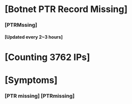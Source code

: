 # [Botnet PTR Record Missing]
### [PTRMssing]
#### [Updated every 2~3 hours]

# [Counting 3762 IPs]

# [Symptoms] 
###   [PTR missing] [PTRmissing]
